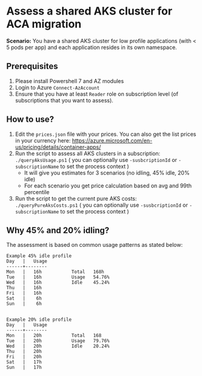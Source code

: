 # Assess a shared AKS cluster for ACA migration

**Scenario:** You have a shared AKS cluster for low profile applications (with < 5 pods per app) and each application resides in its own namespace.

## Prerequisites
 1. Please install Powershell 7 and AZ modules
 1. Login to Azure ``Connect-AzAccount``
 1. Ensure that you have at least ``Reader`` role on subscription level (of subscriptions that you want to assess).

## How to use?
 1. Edit the ``prices.json`` file with your prices. You can also get the list prices in your currency here: https://azure.microsoft.com/en-us/pricing/details/container-apps/
 1. Run the script to assess all AKS clusters in a subscription: ``./queryAksUsage.ps1`` ( you can optionally use ``-susbcriptionId`` or ``-subscriptionName`` to set the process context )
    * It will give you estimates for 3 scenarios (no idling, 45% idle, 20% idle)
    * For each scenario you get price calculation based on avg and 99th percentile
 1. Run the script to get the current pure AKS costs: ``./queryPureAksCosts.ps1`` ( you can optionally use ``-susbcriptionId`` or ``-subscriptionName`` to set the process context )


## Why 45% and 20% idling?
The assessment is based on common usage patterns as stated below:
```
Example 45% idle profile
Day   |   Usage
------+--------
Mon   |   16h		    Total   168h
Tue   |   16h		    Usage   54.76%
Wed   |   16h		    Idle    45.24%
Thu   |   16h
Fri   |   16h
Sat   |    6h
Sun   |    6h


Example 20% idle profile
Day   |   Usage
------+--------
Mon   |   20h		    Total   168
Tue   |   20h		    Usage   79.76%
Wed   |   20h		    Idle    20.24%
Thu   |   20h
Fri   |   20h
Sat   |   17h
Sun   |   17h
```
